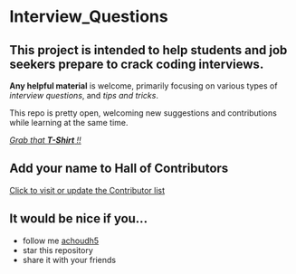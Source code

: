 # Interview_Questions

## This project is intended to help students and job seekers prepare to crack coding interviews.

**Any helpful material** is welcome, primarily focusing on various types of _interview questions_, and _tips and tricks_. 

This repo is pretty open, welcoming new suggestions and contributions while learning at the same time. 

[_Grab that **T-Shirt** !!_](https://hacktoberfest.digitalocean.com/)



## Add your name to Hall of Contributors
[Click to visit or update the Contributor list](https://github.com/achoudh5/Interview_Questions/blob/master/Contributor.md)



## It would be nice if you...

- follow me [achoudh5](//github.com/achoudh5)
- star this repository
- share it with your friends
